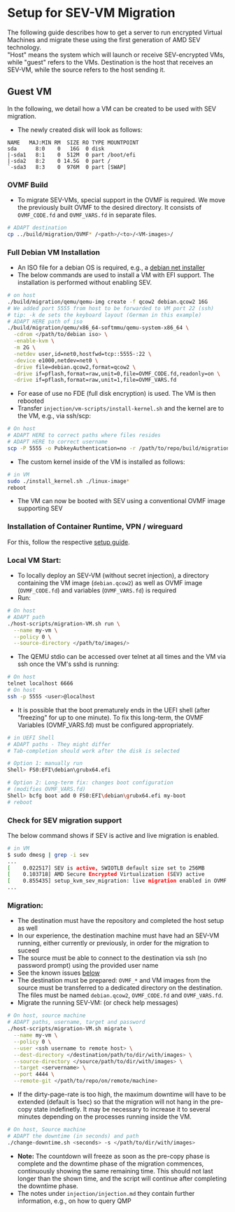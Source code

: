 # Setup for SEV-VM Migration

The following guide describes how to get a server to run encrypted Virtual Machines and migrate these using the first generation of AMD SEV technology. \
"Host" means the system which will launch or receive SEV-encrypted VMs, while "guest" refers to the VMs. Destination is the host that receives an SEV-VM, while the source refers to the host sending it.

## Guest VM

In the following, we detail how a VM can be created to be used with SEV migration.

* The newly created disk will look as follows:

```
NAME   MAJ:MIN RM  SIZE RO TYPE MOUNTPOINT
sda      8:0    0   16G  0 disk
|-sda1   8:1    0  512M  0 part /boot/efi
|-sda2   8:2    0 14.5G  0 part /
`-sda3   8:3    0  976M  0 part [SWAP]
```

### OVMF Build

* To migrate SEV-VMs, special support in the OVMF is required. We move the previously built OVMF to the desired directory. It consists of  `OVMF_CODE.fd` and `OVMF_VARS.fd` in separate files.

```sh
# ADAPT destination
cp ../build/migration/OVMF* /<path>/<to>/<VM-images>/
```

### Full Debian VM Installation

* An ISO file for a debian OS is required, e.g., a [debian net installer](https://cdimage.debian.org/debian-cd/current/amd64/iso-cd/debian-11.2.0-amd64-netinst.iso)
* The below commands are used to install a VM with EFI support. The installation is performed without enabling SEV.

```sh
# on host
./build/migration/qemu/qemu-img create -f qcow2 debian.qcow2 16G
# We added port 5555 from host to be forwarded to VM port 22 (ssh)
# tip: -k de sets the keyboard layout (German in this example)
# ADAPT HERE path of iso
./build/migration/qemu/x86_64-softmmu/qemu-system-x86_64 \
  -cdrom </path/to/debian iso> \
  -enable-kvm \
  -m 2G \
  -netdev user,id=net0,hostfwd=tcp::5555-:22 \
  -device e1000,netdev=net0 \
  -drive file=debian.qcow2,format=qcow2 \
  -drive if=pflash,format=raw,unit=0,file=OVMF_CODE.fd,readonly=on \
  -drive if=pflash,format=raw,unit=1,file=OVMF_VARS.fd
```

* For ease of use no FDE (full disk encryption) is used. The VM is then rebooted
* Transfer `injection/vm-scripts/install-kernel.sh` and the kernel are to the VM, e.g., via ssh/scp:

```sh
# On host
# ADAPT HERE to correct paths where files resides
# ADAPT HERE to correct username
scp -P 5555 -o PubkeyAuthentication=no -r /path/to/repo/build/migration/kernel/linux-image* /path/to/repo/injection/vm-scripts/install_kernel.sh  <user>@localhost:
```

* The custom kernel inside of the VM is installed as follows:

```sh
# in VM
sudo ./install_kernel.sh ./linux-image*
reboot
```

* The VM can now be booted with SEV using a conventional OVMF image supporting SEV

### Installation of Container Runtime, VPN / wireguard

For this, follow the respective [setup guide](../VM-setup/Readme.md).

### Local VM Start:

* To locally deploy an SEV-VM (without secret injection), a directory containing the VM image (`debian.qcow2`) as well as OVMF image (`OVMF_CODE.fd`) and variables (`OVMF_VARS.fd`) is required
* Run:

```sh
# On host
# ADAPT path
./host-scripts/migration-VM.sh run \
  --name my-vm \
  --policy 0 \
  --source-directory </path/to/images/>
```

* The QEMU stdio can be accessed over telnet at all times and the VM via ssh once the VM's sshd  is running:

```sh
# On host
telnet localhost 6666
# On host
ssh -p 5555 <user>@localhost
```

* It is possible that the boot prematurely ends in the UEFI shell (after "freezing" for up to one minute). To fix this long-term, the OVMF Variables (OVMF_VARS.fd) must be configured appropriately.

```sh
# in UEFI Shell
# ADAPT paths - They might differ
# Tab-completion should work after the disk is selected

# Option 1: manually run
Shell> FS0:EFI\debian\grubx64.efi

# Option 2: Long-term fix: changes boot configuration
# (modifies OVMF_VARS.fd)
Shell> bcfg boot add 0 FS0:EFI\debian\grubx64.efi my-boot
# reboot
```

### Check for SEV migration support

The below command shows if SEV is active and live migration is enabled.

```sh
# in VM
$ sudo dmesg | grep -i sev
...
[    0.022517] SEV is active, SWIOTLB default size set to 256MB
[    0.103718] AMD Secure Encrypted Virtualization (SEV) active
[    0.855435] setup_kvm_sev_migration: live migration enabled in OVMF
...
```

### Migration:

* The destination must have the repository and completed the host setup as well
* In our experience, the destination machine must have had an SEV-VM running, either currently or previously, in order for the migration to suceed
* The source must be able to connect to the destination via ssh (no password prompt) using the provided user name
* See the known issues [below](#known-issues)
* The destination must be prepared: `OVMF_*` and VM images from the source must be transferred to a dedicated directory on the destination. The files must be named `debian.qcow2`,  `OVMF_CODE.fd` and `OVMF_VARS.fd`.
* Migrate the running SEV-VM: (or check help messages)

```sh
# On host, source machine
# ADAPT paths, username, target and password
./host-scripts/migration-VM.sh migrate \
  --name my-vm \
  --policy 0 \
  --user <ssh username to remote host> \
  --dest-directory </destination/path/to/dir/with/images> \
  --source-directory </source/path/to/dir/with/images> \
  --target <servername> \
  --port 4444 \
  --remote-git </path/to/repo/on/remote/machine>
```

* If the dirty-page-rate is too high, the maximum downtime will have to be extended (default is 1sec) so that the migration will not hang in the pre-copy state indefinetly. It may be necessary to increase it to several minutes depending on the processes running inside the VM.

```sh
# On host, Source machine
# ADAPT the downtime (in seconds) and path
./change-downtime.sh <seconds> -s </path/to/dir/with/images>
```

* __Note:__ The countdown will freeze as soon as the pre-copy phase is complete and the downtime phase of the migration commences, continuously showing the same remaining time. This should not last longer than the shown time, and the script will continue after completing the downtime phase.
* The notes under `injection/injection.md` they contain further information, e.g., on how to query QMP
